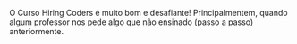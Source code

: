 O Curso Hiring Coders é muito bom e desafiante!
Principalmentem, quando algum professor nos pede algo que não ensinado (passo a passo) anteriormente.